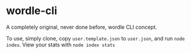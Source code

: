 # wordle-cli
A completely original, never done before, wordle CLI concept.

To use, simply clone, copy `user.template.json` to `user.json`, and run `node index`. View your stats with `node index stats`
